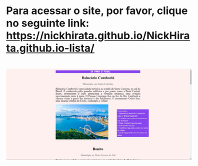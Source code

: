 # Para acessar o site, por favor, clique no seguinte link: https://nickhirata.github.io/NickHirata.github.io-lista/
# ![cap](print.jpg)
